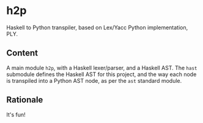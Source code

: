 # h2p

Haskell to Python transpiler, based on Lex/Yacc Python implementation, PLY.


## Content

A main module `h2p`, with a Haskell lexer/parser, and a Haskell AST.
The `hast` submodule defines the Haskell AST for this project, and the way each node is transpiled
into a Python AST node, as per the `ast` standard module.


## Rationale

It's fun!
